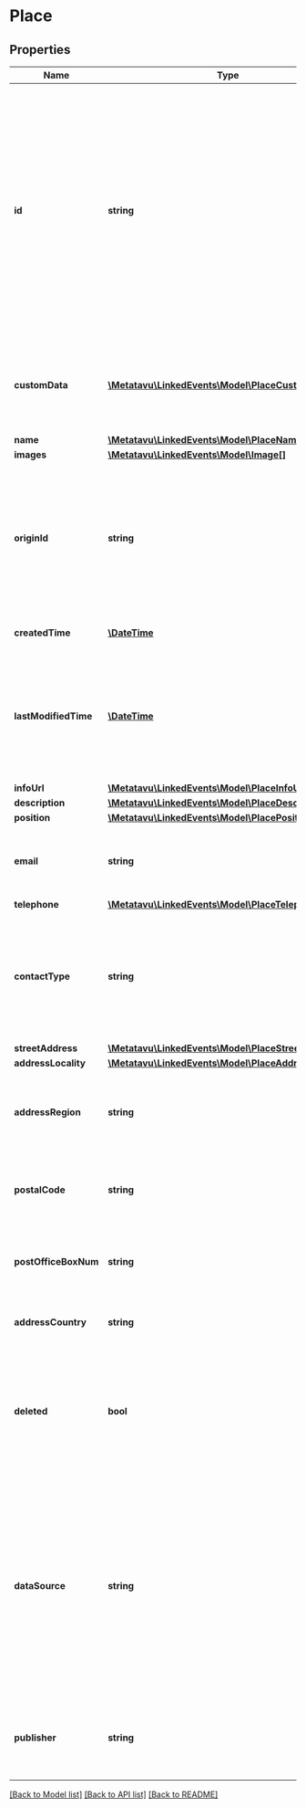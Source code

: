 # Place

## Properties
Name | Type | Description | Notes
------------ | ------------- | ------------- | -------------
**id** | **string** | Consists of source prefix and source specific identifier. These should be URIs uniquely identifying the place, and preferably also well formed http-URLs pointing to more information about the place. | [optional] 
**customData** | [**\\Metatavu\LinkedEvents\Model\PlaceCustomData[]**](PlaceCustomData.md) | Key value field for custom data. FIXME: is there 6Aika-wide use case for this? | [optional] 
**name** | [**\\Metatavu\LinkedEvents\Model\PlaceName**](PlaceName.md) |  | [optional] 
**images** | [**\\Metatavu\LinkedEvents\Model\Image[]**](Image.md) |  | [optional] 
**originId** | **string** | Place identifier in the originating system, these should be in same format as id but variations are more likely than with id. | [optional] 
**createdTime** | [**\DateTime**](\DateTime.md) | Creation time for the place entry. | [optional] 
**lastModifiedTime** | [**\DateTime**](\DateTime.md) | Time this place was modified in the datastore behind the API (not necessarily in the originating system) | [optional] 
**infoUrl** | [**\\Metatavu\LinkedEvents\Model\PlaceInfoUrl**](PlaceInfoUrl.md) |  | [optional] 
**description** | [**\\Metatavu\LinkedEvents\Model\PlaceDescription**](PlaceDescription.md) |  | [optional] 
**position** | [**\\Metatavu\LinkedEvents\Model\PlacePosition**](PlacePosition.md) |  | [optional] 
**email** | **string** | Contact email for the place, note that this is NOT multilingual | [optional] 
**telephone** | [**\\Metatavu\LinkedEvents\Model\PlaceTelephone**](PlaceTelephone.md) |  | [optional] 
**contactType** | **string** | FIXME: this seems unused in Helsinki data. Does any 6Aika city have use for describing contact type? | [optional] 
**streetAddress** | [**\\Metatavu\LinkedEvents\Model\PlaceStreetAddress**](PlaceStreetAddress.md) |  | [optional] 
**addressLocality** | [**\\Metatavu\LinkedEvents\Model\PlaceAddressLocality**](PlaceAddressLocality.md) |  | [optional] 
**addressRegion** | **string** | Larger region for address (like states), not typically used in Finland | [optional] 
**postalCode** | **string** | Postal code of the location (as used by traditional mail) | [optional] 
**postOfficeBoxNum** | **string** | PO box for traditional mail, in case mail is not delivered to the building | [optional] 
**addressCountry** | **string** | Country for the place, NOT multilingual | [optional] 
**deleted** | **bool** | This place entry is not used anymore, but old events still reference it. This might be because of duplicate removal. | [optional] 
**dataSource** | **string** | Identifies the source for data, this is specific to API provider. This is useful for API users, as any data quality issues are likely to be specific to data source and workarounds can be applied as such. | [optional] 
**publisher** | **string** | Organization that provided the event that this place is associated with | [optional] 

[[Back to Model list]](../README.md#documentation-for-models) [[Back to API list]](../README.md#documentation-for-api-endpoints) [[Back to README]](../README.md)


